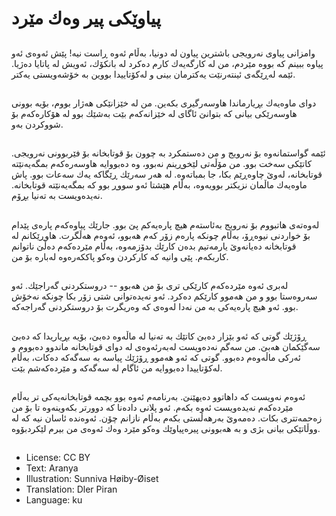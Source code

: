 # پیاوێكی پیر وه‌ك مێرد

##
وامزانی پیاوی نه‌رویجی باشترین پیاون له‌ دونیا، به‌ڵام ئه‌وه‌ ڕاست نیه‌! پێش ئه‌وه‌ی ئه‌و پیاوه‌ ببینم كه‌ بووه‌ مێردم، من له‌ كارگه‌یه‌ك كارم ده‌كرد له‌ بانكۆك، ئه‌ویش له‌ پاتایا ده‌ژیا. ئێمه‌ له‌ڕێگه‌ی ئینته‌رنێت یه‌كترمان بینی و له‌كۆتاییدا بووین به‌ خۆشه‌ویستی یه‌كتر.

##
دوای ماوه‌یه‌ك بڕیارماندا هاوسه‌رگیری بكه‌ین. من له‌ خێزانێكی هه‌ژار بووم، بۆیه‌ بوونی هاوسه‌رێكی بیانی كه‌ بتوانێ ئاگای له‌ خێزانه‌كه‌م بێت به‌شێك بوو له‌ هۆكاره‌كه‌م بۆ شووكردن به‌و.

##
ئێمه‌ گواستمانه‌وه‌ بۆ نه‌رویج و من ده‌ستمكرد به‌ چوون بۆ قوتابخانه‌ بۆ فێربوونی نه‌رویجی. كاتێكی سه‌خت بوو. من مۆڵه‌تی لێخوڕینم نه‌بوو، وه‌ ده‌بووایه‌ هاوسه‌ره‌كه‌م بمگه‌یه‌نێته‌ قوتابخانه‌، له‌وێ چاوه‌ڕێم بكا، جا بمباته‌وه‌. له‌ هه‌ر سه‌رێك ڕێگاكه‌ یه‌ك سه‌عات بوو. پاش ماوه‌یه‌ك ماڵمان نزیكتر بوویه‌وه‌، به‌ڵام هێشتا ئه‌و سووڕ بوو كه‌ بمگه‌یه‌نێته‌ قوتابخانه‌. نه‌یده‌ویست به‌ ته‌نیا بڕۆم.

##
له‌وه‌ته‌ی هاتبووم بۆ نه‌رویج به‌ئاسته‌م هیچ پاره‌یه‌كم پێ بوو. جارێك پیاوه‌كه‌م پاره‌ی پێدام بۆ خواردنی نیوه‌ڕۆ، به‌ڵام چونكه‌ پاره‌م زۆر كه‌م هه‌بوو، ئه‌وه‌م هه‌ڵگرت. هاوڕێكانم له‌ قوتابخانه‌ ده‌یانه‌وێ یارمه‌تیم بده‌ن كارێك بدۆزمه‌وه‌، به‌ڵام مێرده‌كه‌م ده‌ڵێ ناتوانم كاربكه‌م. پێی وانیه‌ كه‌ كاركردن وه‌كو پاككه‌ره‌وه‌ له‌باره‌ بۆ من.

##
له‌بری ئه‌وه‌ مێرده‌كه‌م كارێكی تری بۆ من هه‌بوو -- دروستكردنی گه‌راجێك. ئه‌و سه‌روه‌ستا بوو و من هه‌موو كارێكم ده‌كرد. ئه‌و نه‌یده‌توانی شتی زۆر بكا چونكه‌ نه‌خۆش بوو. ئه‌و هیچ پاره‌یه‌كی به‌ من نه‌دا له‌وه‌ی كه‌ وه‌ریگرت بۆ دروستكردنی گه‌راجه‌كه‌.

##
ڕۆژێك گوتی كه‌ ئه‌و بێزار ده‌بێ كاتێك به‌ ته‌نیا له‌ ماڵه‌وه‌ ده‌بێ، بۆیه‌ بڕیاریدا كه‌ ده‌بێ سه‌گێكمان هه‌بێ. من سه‌گم نه‌ده‌ویست له‌به‌رئه‌وه‌ی له‌ دوای قوتابخانه‌ ماندوو ده‌بووم و ئه‌ركی ماڵه‌وه‌م ده‌بوو. گوتی كه‌ ئه‌و هه‌موو ڕۆژێك پیاسه‌ به‌ سه‌گه‌كه‌ ده‌كات، به‌ڵام له‌كۆتاییدا ده‌بووایه‌ من ئاگام له‌ سه‌گه‌كه‌ و مێرده‌كه‌شم بێت.

##
ئه‌وه‌م نه‌ویست كه‌ داهاتوو ده‌یهێنێ. به‌رنامه‌م ئه‌وه‌ بوو بچمه‌ قوتابخانه‌یه‌كی تر به‌ڵام مێرده‌كه‌م نه‌یده‌ویست ئه‌وه‌ بكه‌م. ئه‌و پلانی داده‌نا كه‌ دوورتر بكه‌وینه‌وه‌ تا بۆ من زه‌حمه‌تتری بكات. ده‌مه‌وێ به‌رهه‌ڵستی بكه‌م به‌ڵام نازانم چۆن. ئه‌وه‌نده‌ ئاسان نیه‌ كه‌ له‌ ووڵاتێكی بیانی بژی و به‌ هه‌بوونی پیره‌پیاوێك وه‌كو مێرد وه‌ك ئه‌وه‌ی من بیرم لێكردبۆوه‌.

##
* License: CC BY
* Text: Aranya
* Illustration: Sunniva Høiby-Øiset
* Translation: Dler Piran
* Language: ku
